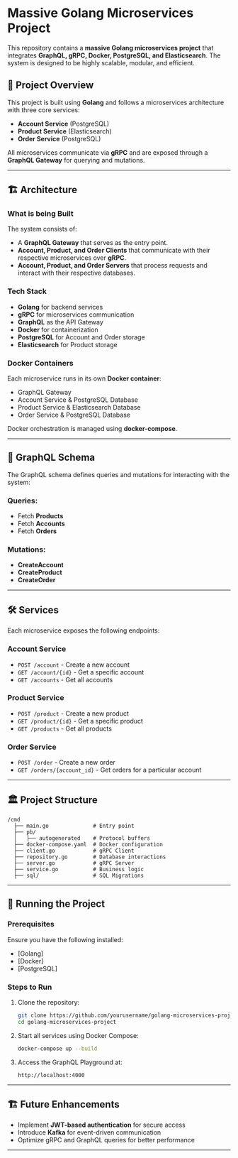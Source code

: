 # Massive Golang Microservices Project

This repository contains a **massive Golang microservices project** that integrates **GraphQL, gRPC, Docker, PostgreSQL, and Elasticsearch**. The system is designed to be highly scalable, modular, and efficient.

## 🚀 Project Overview
This project is built using **Golang** and follows a microservices architecture with three core services:
- **Account Service** (PostgreSQL)
- **Product Service** (Elasticsearch)
- **Order Service** (PostgreSQL)

All microservices communicate via **gRPC** and are exposed through a **GraphQL Gateway** for querying and mutations.

---
## 🏗️ Architecture
### What is being Built
The system consists of:
- A **GraphQL Gateway** that serves as the entry point.
- **Account, Product, and Order Clients** that communicate with their respective microservices over **gRPC**.
- **Account, Product, and Order Servers** that process requests and interact with their respective databases.

### Tech Stack
- **Golang** for backend services
- **gRPC** for microservices communication
- **GraphQL** as the API Gateway
- **Docker** for containerization
- **PostgreSQL** for Account and Order storage
- **Elasticsearch** for Product storage

### Docker Containers
Each microservice runs in its own **Docker container**:
- GraphQL Gateway
- Account Service & PostgreSQL Database
- Product Service & Elasticsearch Database
- Order Service & PostgreSQL Database

Docker orchestration is managed using **docker-compose**.

---
## 📜 GraphQL Schema
The GraphQL schema defines queries and mutations for interacting with the system:
### Queries:
- Fetch **Products**
- Fetch **Accounts**
- Fetch **Orders**

### Mutations:
- **CreateAccount**
- **CreateProduct**
- **CreateOrder**

---
## 🛠️ Services
Each microservice exposes the following endpoints:
### Account Service
- `POST /account` - Create a new account
- `GET /account/{id}` - Get a specific account
- `GET /accounts` - Get all accounts

### Product Service
- `POST /product` - Create a new product
- `GET /product/{id}` - Get a specific product
- `GET /products` - Get all products

### Order Service
- `POST /order` - Create a new order
- `GET /orders/{account_id}` - Get orders for a particular account

---
## 🏛️ Project Structure
```
/cmd
  ├── main.go              # Entry point
  ├── pb/
  │   ├── autogenerated    # Protocol buffers
  ├── docker-compose.yaml  # Docker configuration
  ├── client.go            # gRPC Client
  ├── repository.go        # Database interactions
  ├── server.go            # gRPC Server
  ├── service.go           # Business logic
  ├── sql/                 # SQL Migrations
```

---
## 🏃 Running the Project
### Prerequisites
Ensure you have the following installed:
- [Golang]
- [Docker]
- [PostgreSQL]


### Steps to Run
1. Clone the repository:
   ```sh
   git clone https://github.com/yourusername/golang-microservices-project.git
   cd golang-microservices-project
   ```
2. Start all services using Docker Compose:
   ```sh
   docker-compose up --build
   ```
3. Access the GraphQL Playground at:
   ```
   http://localhost:4000
   ```

---
## 🏗️ Future Enhancements
- Implement **JWT-based authentication** for secure access
- Introduce **Kafka** for event-driven communication
- Optimize gRPC and GraphQL queries for better performance

---



